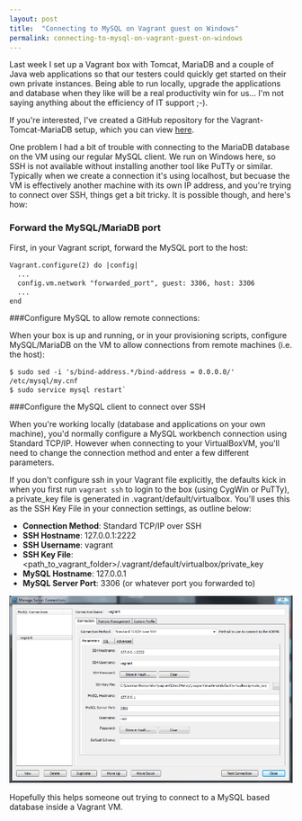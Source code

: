 ```yaml
---
layout: post
title:  "Connecting to MySQL on Vagrant guest on Windows"
permalink: connecting-to-mysql-on-vagrant-guest-on-windows
---
```


Last week I set up a Vagrant box with Tomcat, MariaDB and a couple of Java web applications so that our testers could quickly get started on their own private instances. Being able to run locally, upgrade the applications and database when they like will be a real productivity win for us... I'm not saying anything about the efficiency of IT support ;-). 

If you're interested, I've created a GitHub repository for the Vagrant-Tomcat-MariaDB setup, which you can view [here](https://github.com/awolski/vagrant-tomcat7-mariadb).

One problem I had a bit of trouble with connecting to the MariaDB database on the VM using our regular MySQL client. We run on Windows here, so SSH is not available without installing another tool like PuTTy or similar. Typically when we create a connection it's using localhost, but becuase the VM is effectively another machine with its own IP address, and you're trying to connect over SSH, things get a bit tricky. It is possible though, and here's how:

### Forward the MySQL/MariaDB port

First, in your Vagrant script, forward the MySQL port to the host:

```
Vagrant.configure(2) do |config|
  ...
  config.vm.network "forwarded_port", guest: 3306, host: 3306
  ...
end
```

###Configure MySQL to allow remote connections:

When your box is up and running, or in your provisioning scripts, configure MySQL/MariaDB on the VM to allow connections from remote machines (i.e. the host):

```
$ sudo sed -i 's/bind-address.*/bind-address = 0.0.0.0/' /etc/mysql/my.cnf
$ sudo service mysql restart`
```
###Configure the MySQL client to connect over SSH

When you're working locally (database and applications on your own machine), you'd normally configure a MySQL workbench connection using Standard TCP/IP. However when connecting to your VirtualBoxVM, you'll need to change the connection method and enter a few different parameters.

If you don't configure ssh in your Vagrant file explicitly, the defaults kick in when you first run `vagrant ssh` to login to the box (using CygWin or PuTTy), a private_key file is generated in .vagrant/default/virtualbox. You'll uses this as the SSH Key File in your connection settings, as outline below:

* **Connection Method**: Standard TCP/IP over SSH
* **SSH Hostname**: 127.0.0.1:2222
* **SSH Username**: vagrant
* **SSH Key File**: <path_to_vagrant_folder>/.vagrant/default/virtualbox/private_key
* **MySQL Hostname**: 127.0.0.1
* **MySQL Server Port**: 3306 (or whatever port you forwarded to)

![MySQL connection using TCP/IP over SSH](/assets/img/2015-05-12-vagrant-mysql-tcp-over-ssh.png)

Hopefully this helps someone out trying to connect to a MySQL based database inside a Vagrant VM.